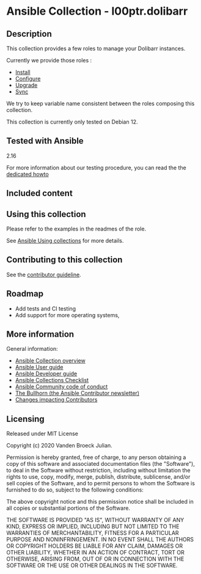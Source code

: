 # Ansible Collection - l00ptr.dolibarr

## Description

This collection provides a few roles to manage your Dolibarr instances.

Currently we provide those roles :

-   [Install](docs/role_install.md)
-   [Configure](docs/role_configure.md)
-   [Upgrade](docs/role_upgrade.md)
-   [Sync](docs/role_sync.md)

We try to keep variable name consistent between the roles composing this
collection.

This collection is currently only tested on Debian 12.

## Tested with Ansible

2.16

For more information about our testing procedure, you can read the the
[dedicated howto](docs/testing.md)

## Included content

## Using this collection

Please refer to the examples in the readmes of the role.

See [Ansible Using
collections](https://docs.ansible.com/ansible/latest/user_guide/collections_using.html)
for more details.

## Contributing to this collection

See the [contributor guideline](CONTRIBUTING.md).

## Roadmap

-   Add tests and CI testing
-   Add support for more operating systems,

## More information

General information:

-   [Ansible Collection
    overview](https://github.com/ansible-collections/overview)
-   [Ansible User
    guide](https://docs.ansible.com/ansible/latest/user_guide/index.html)
-   [Ansible Developer
    guide](https://docs.ansible.com/ansible/latest/dev_guide/index.html)
-   [Ansible Collections
    Checklist](https://github.com/ansible-collections/overview/blob/master/collection_requirements.rst)
-   [Ansible Community code of
    conduct](https://docs.ansible.com/ansible/latest/community/code_of_conduct.html)
-   [The Bullhorn (the Ansible Contributor
    newsletter)](https://us19.campaign-archive.com/home/?u=56d874e027110e35dea0e03c1&id=d6635f5420)
-   [Changes impacting
    Contributors](https://github.com/ansible-collections/overview/issues/45)

## Licensing

Released under MIT License

Copyright (c) 2020 Vanden Broeck Julian.

Permission is hereby granted, free of charge, to any person obtaining a
copy of this software and associated documentation files (the
"Software"), to deal in the Software without restriction, including
without limitation the rights to use, copy, modify, merge, publish,
distribute, sublicense, and/or sell copies of the Software, and to
permit persons to whom the Software is furnished to do so, subject to
the following conditions:

The above copyright notice and this permission notice shall be included
in all copies or substantial portions of the Software.

THE SOFTWARE IS PROVIDED "AS IS", WITHOUT WARRANTY OF ANY KIND, EXPRESS
OR IMPLIED, INCLUDING BUT NOT LIMITED TO THE WARRANTIES OF
MERCHANTABILITY, FITNESS FOR A PARTICULAR PURPOSE AND NONINFRINGEMENT.
IN NO EVENT SHALL THE AUTHORS OR COPYRIGHT HOLDERS BE LIABLE FOR ANY
CLAIM, DAMAGES OR OTHER LIABILITY, WHETHER IN AN ACTION OF CONTRACT,
TORT OR OTHERWISE, ARISING FROM, OUT OF OR IN CONNECTION WITH THE
SOFTWARE OR THE USE OR OTHER DEALINGS IN THE SOFTWARE.
